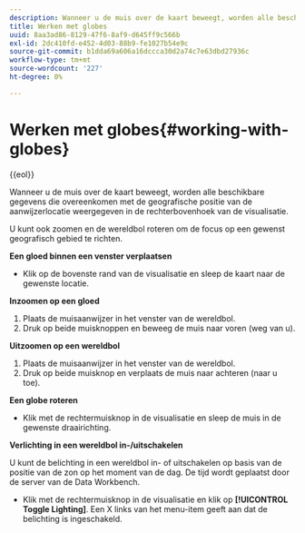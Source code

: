 ```yaml
---
description: Wanneer u de muis over de kaart beweegt, worden alle beschikbare gegevens die overeenkomen met de geografische positie van de aanwijzerlocatie weergegeven in de rechterbovenhoek van de visualisatie.
title: Werken met globes
uuid: 8aa3ad86-8129-47f6-8af9-d645ff9c566b
exl-id: 2dc410fd-e452-4d03-88b9-fe1027b54e9c
source-git-commit: b1dda69a606a16dccca30d2a74c7e63dbd27936c
workflow-type: tm+mt
source-wordcount: '227'
ht-degree: 0%

---
```


# Werken met globes{#working-with-globes}

{{eol}}

Wanneer u de muis over de kaart beweegt, worden alle beschikbare gegevens die overeenkomen met de geografische positie van de aanwijzerlocatie weergegeven in de rechterbovenhoek van de visualisatie.

U kunt ook zoomen en de wereldbol roteren om de focus op een gewenst geografisch gebied te richten.

**Een gloed binnen een venster verplaatsen**

* Klik op de bovenste rand van de visualisatie en sleep de kaart naar de gewenste locatie.

**Inzoomen op een gloed**

1. Plaats de muisaanwijzer in het venster van de wereldbol.
1. Druk op beide muisknoppen en beweeg de muis naar voren (weg van u).

**Uitzoomen op een wereldbol**

1. Plaats de muisaanwijzer in het venster van de wereldbol.
1. Druk op beide muisknop en verplaats de muis naar achteren (naar u toe).

**Een globe roteren**

* Klik met de rechtermuisknop in de visualisatie en sleep de muis in de gewenste draairichting.

**Verlichting in een wereldbol in-/uitschakelen**

U kunt de belichting in een wereldbol in- of uitschakelen op basis van de positie van de zon op het moment van de dag. De tijd wordt geplaatst door de server van de Data Workbench.

* Klik met de rechtermuisknop in de visualisatie en klik op **[!UICONTROL Toggle Lighting]**. Een X links van het menu-item geeft aan dat de belichting is ingeschakeld.
